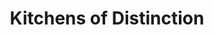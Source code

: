 ---
title: "Kitchens of Distinction"
url: /white-river-junction/kitchens-of-distinction/
shop: kitchen
---